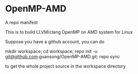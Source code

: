 # OpenMP-AMD

A repo manifest

This is to build LLVM/clang OpenMP on AMD system for Linux

Suppose you have a github account, you can do

mkdir workspace; cd workspace; repo init -u git@github.com:guansong/OpenMP-AMD.git; repo sync

to get the whole project source in the workspace directory
